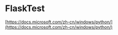 # FlaskTest

[https://docs.microsoft.com/zh-cn/windows/python/](https://docs.microsoft.com/zh-cn/windows/python/)